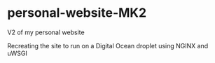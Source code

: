 # personal-website-MK2
V2 of my personal website

Recreating the site to run on a Digital Ocean droplet using NGINX and uWSGI
